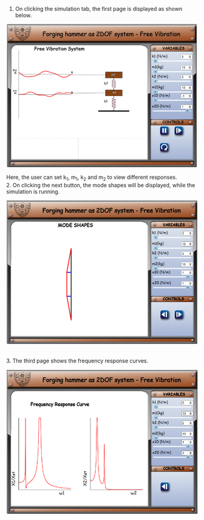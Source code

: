 1. On clicking the simulation tab, the first page is displayed as shown below.
<center>

![Alt text](Images/1.png)
</center>
Here, the user can set k<sub>1</sub>, m<sub>1</sub>, k<sub>2</sub> and m<sub>2</sub> to view different responses.

<br>
2. On clicking the next button, the mode shapes will be displayed, while the simulation is running.
<center>

![Alt text](Images/2.png)

</center>

<br>
3. The third page shows the frequency response curves.
<center>

![Alt text](Images/3.png)

</center>